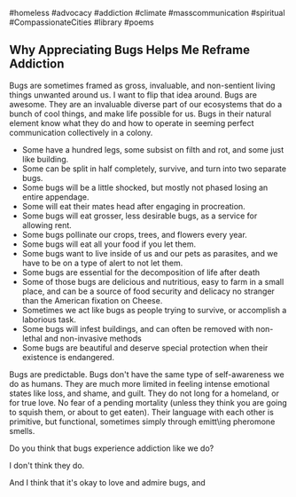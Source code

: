 #homeless #advocacy #addiction #climate #masscommunication #spiritual #CompassionateCities #library #poems

## Why Appreciating Bugs Helps Me Reframe Addiction
Bugs are sometimes framed as gross, invaluable, and non-sentient living things unwanted around us. I want to flip that idea around. Bugs are awesome. They are an invaluable diverse part of our ecosystems that do a bunch of cool things, and make life possible for us. Bugs in their natural element know what they do and how to operate in seeming perfect communication collectively in a colony. 

+ Some have a hundred legs, some subsist on filth and rot, and some just like building.
+ Some can be split in half completely, survive, and turn into two separate bugs. 
+ Some bugs will be a little shocked, but mostly not phased losing an entire appendage.
+ Some will eat their mates head after engaging in procreation.
+ Some bugs will eat grosser, less desirable bugs, as a service for allowing rent.
+ Some bugs pollinate our crops, trees, and flowers every year. 
+ Some bugs will eat all your food if you let them. 
+ Some bugs want to live inside of us and our pets as parasites, and we have to be on a type of alert to not let them.
+ Some bugs are essential for the decomposition of life after death
+ Some of those bugs are delicious and nutritious, easy to farm in a small place, and can be a source of food security and delicacy no stranger than the American fixation on Cheese. 
+ Sometimes we act like bugs as people trying to survive, or accomplish a laborious task. 
+ Some bugs will infest buildings, and can often be removed with non-lethal and non-invasive methods
+ Some bugs are beautiful and deserve special protection when their existence is endangered.

Bugs are predictable. Bugs don't have the same type of self-awareness we do as humans. They are much more limited in feeling intense emotional states like loss, and shame, and guilt. They do not long for a homeland, or for true love. No fear of a pending mortality (unless they think you are going to squish them, or about to get eaten). Their language with each other is primitive, but functional, sometimes simply through emitt\ing pheromone smells.  

Do you think that bugs experience addiction like we do? 

I don't think they do. 

And I think that it's okay to love and admire bugs, and 